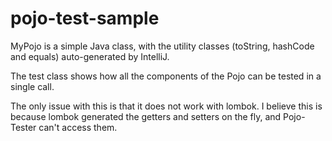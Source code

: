 # pojo-test-sample

MyPojo is a simple Java class, with the utility classes (toString, hashCode and equals) auto-generated by IntelliJ. 

The test class shows how all the components of the Pojo can be tested in a single call.

The only issue with this is that it does not work with lombok. I believe this is because lombok generated the getters and setters on the fly, and Pojo-Tester can't access them.
